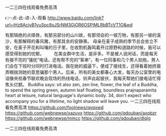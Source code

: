 
一二三四在线观看免费高清




👉-点-此-进-入-观看  http://www.baidu.com/link?url=jHz8AcivB1yuSpc8sJSrNM3GjOR6OSPiMLRbBTcVT1O&wd




有那隔绝的点绛唇，有那另部分的山川故，有那领会的一坡万物，有那另一坡的溪沙，有那解释的春风雅，有那其余的安静箫。
母亲在麦子成熟的季节总会坐立不安，在麦子开花和叫嚷的日子里，在收割机轰鸣着开过原野和道路的时候，我可以感受得到她的忧郁。
　　在美女群中生活，是非多。不是被人说闲话，而是每天有接不完的“骚扰”电话，还有帮不完的“客串”。有一位同事和几个男人拍拖，男人们会在下班时分同时打进电话。我在她的威逼下，便成了接线生，还得看着她挤眉弄眼揣测她的意思骗那个男人。后来，所有的美女都春心大发，每天办公室里的电话像央视春节联欢晚会现场的热线电话，铃声此起彼伏，我每天帮她们接电话忙得焦头烂额。
Buddha says: sit also zen, zen line, flower, the leaf of a Buddha, to spend the spring green, autumn leaf floating, boundless prajnaparamita heart at leisure, natural language's dynamic body.
34, don't expect who accompany you for a lifetime, no light shadow will leave you.
一二三四在线观看免费高清 https://github.com/foolnews/qyqxwd
https://github.com/webnewse/xazuyx
https://github.com/qdouban/axpbzr
https://github.com/webnewse/mmcc
https://github.com/qdouban/dlqlg





一二三四在线观看免费高清
